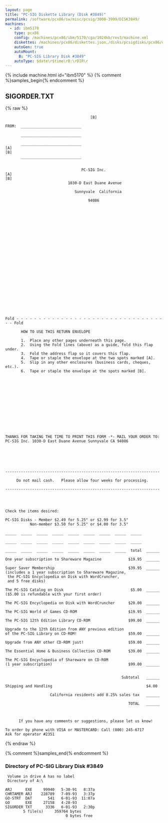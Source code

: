 ```yaml
---
layout: page
title: "PC-SIG Diskette Library (Disk #3849)"
permalink: /software/pcx86/sw/misc/pcsig/3000-3999/DISK3849/
machines:
  - id: ibm5170
    type: pcx86
    config: /machines/pcx86/ibm/5170/cga/1024kb/rev3/machine.xml
    diskettes: /machines/pcx86/diskettes.json,/disks/pcsigdisks/pcx86/diskettes.json
    autoGen: true
    autoMount:
      B: "PC-SIG Library Disk #3849"
    autoType: $date\r$time\rB:\rDIR\r
---
```


{% include machine.html id="ibm5170" %}
{% comment %}samples_begin{% endcomment %}

## SIGORDER.TXT

{% raw %}
```
                                      [B]

FROM:  ___________________________

       ___________________________

       ___________________________
[A]                                                                         [B]
       ___________________________


                                  PC-SIG Inc.
[A]                                                                         [B]
                            1030-D East Duane Avenue

                               Sunnyvale  California

                                     94086


























Fold - - - - - - - - - - - - - - - - - - - - - - - - - - - - - - - - - - - Fold

       HOW TO USE THIS RETURN ENVELOPE

       1.  Place any other pages underneath this page.
       2.  Using the Fold lines (above) as a guide, fold this flap under.
       3.  Fold the address flap so it covers this flap.
       4.  Tape or staple the envelope at the two spots marked [A].
       5.  Slip in any other enclosures (business cards, cheques, etc.).
       6.  Tape or staple the envelope at the spots marked [B].














THANKS FOR TAKING THE TIME TO PRINT THIS FORM -*- MAIL YOUR ORDER TO:
PC-SIG Inc. 1030-D East Duane Avenue Sunnyvale CA 94086






---------------------------------------------------------------------

     Do not mail cash.   Please allow four weeks for processing.

---------------------------------------------------------------------




Check the items desired:

PC-SIG Disks - Member $2.49 for 5.25" or $2.99 for 3.5"
           Non-member $3.50 for 5.25" or $4.00 for 3.5"

_____  _____  _____  _____  _____  _____  _____  _____  _____

_____  _____  _____  _____  _____  _____  _____  _____  _____

_____  _____  _____  _____  _____  _____  _____  _____  total  ______

One year subscription to Shareware Magazine            $19.95  ______

Super Saver Membership                                 $39.95  ______
(includes a 1 year subscription to Shareware Magazine,
 the PC-SIG Encyclopedia on Disk with WordCruncher,
 and 5 free disks)

The PC-SIG Catalog on Disk                              $5.00  ______
($5.00 is refundable with your first order)

The PC-SIG Encyclopedia on Disk with WordCruncher      $20.00  ______

The PC-SIG World of Games CD-ROM                       $19.95  ______ 

The PC-SIG 12th Edition Library CD-ROM                 $99.00  ______

Upgrade to the 12th Edition from ANY previous edition
of the PC-SIG Library on CD-ROM!                       $59.00  ______

Upgrade from ANY other CD-ROM just!                    $59.00  ______

The Essential Home & Business Collection CD-ROM        $39.00  ______  

The PC-SIG Encyclopedia of Shareware on CD-ROM
(1 year subscription)                                  $99.00  ______


                                                    Subtotal   ______

Shipping and Handling                                          $4.00

                    California residents add 8.25% sales tax   ______

                                                       TOTAL   ______



      If you have any comments or suggestions, please let us know!

To order by phone with VISA or MASTERCARD: Call (800) 245-6717
Ask for operator #2351
```
{% endraw %}

{% comment %}samples_end{% endcomment %}

### Directory of PC-SIG Library Disk #3849

     Volume in drive A has no label
     Directory of A:\

    ARJ      EXE     99940   5-30-91   8:37a
    CHRTAMER ARJ    228789   7-09-93   3:37p
    GO-STRT  DAT       541   6-01-93  11:07a
    GO       EXE     27158   4-28-93
    SIGORDER TXT      3336   6-01-93   2:30p
            5 file(s)     359764 bytes
                               0 bytes free
